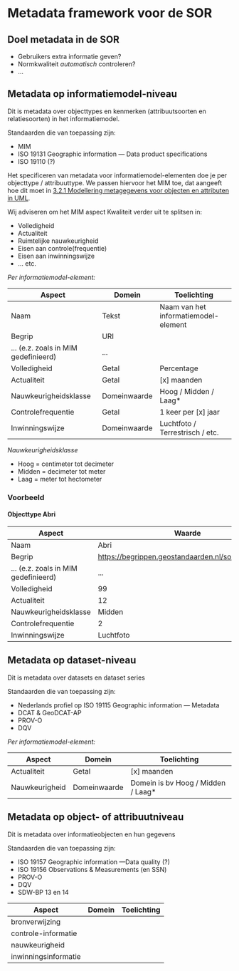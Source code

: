 # Metadata framework voor de SOR

## Doel metadata in de SOR

- Gebruikers extra informatie geven?
- Normkwaliteit *automatisch* controleren?
- ...

## Metadata op informatiemodel-niveau

Dit is metadata over objecttypes en kenmerken (attribuutsoorten en relatiesoorten) in het informatiemodel. 

Standaarden die van toepassing zijn: 
- MIM
- ISO 19131 Geographic information — Data product specifications
- ISO 19110 (?)

Het specificeren van metadata voor informatiemodel-elementen doe je per objecttype / attribuuttype. We passen hiervoor het MIM toe, dat aangeeft hoe dit moet in [3.2.1 Modellering metagegevens voor objecten en attributen in UML](https://docs.geostandaarden.nl/mim/mim/#modellering-metagegevens-voor-objecten-en-attributen-in-uml).

Wij adviseren om het MIM aspect Kwaliteit verder uit te splitsen in: 
 - Volledigheid
 - Actualiteit
 - Ruimtelijke nauwkeurigheid
 - Eisen aan controle(frequentie)
 - Eisen aan inwinningswijze
 - ... etc.

*Per informatiemodel-element:*

Aspect | Domein | Toelichting
------ | ------ | -----------
|Naam   | Tekst  | Naam van het informatiemodel-element |
|Begrip | URI    | |
... (e.z. zoals in MIM gedefinieerd)   | ... | 
Volledigheid | Getal | Percentage
Actualiteit | Getal | [x] maanden
Nauwkeurigheidsklasse | Domeinwaarde | Hoog / Midden / Laag*
Controlefrequentie | Getal | 1 keer per [x] jaar
Inwinningswijze | Domeinwaarde | Luchtfoto / Terrestrisch / etc.

*Nauwkeurigheidsklasse*
- Hoog = centimeter tot decimeter
- Midden = decimeter tot meter
- Laag = meter tot hectometer

### Voorbeeld

#### Objecttype Abri

Aspect | Waarde | Eenheid
------ | ------ | ------- 
Naam   | Abri  
|Begrip | https://begrippen.geostandaarden.nl/sor/nl/page/abri
... (e.z. zoals in MIM gedefinieerd)   | ... 
Volledigheid | 99 | procent
Actualiteit | 12 | maanden
Nauwkeurigheidsklasse | Midden | 
Controlefrequentie | 2 | jaar
Inwinningswijze | Luchtfoto |


## Metadata op dataset-niveau
Dit is metadata over datasets en dataset series

Standaarden die van toepassing zijn: 
- Nederlands profiel op ISO 19115 Geographic information — Metadata
- DCAT & GeoDCAT-AP 
- PROV-O
- DQV


*Per informatiemodel-element:*

Aspect | Domein | Toelichting
------ | ------ | -----------
Actualiteit | Getal | [x] maanden
Nauwkeurigheid | Domeinwaarde | Domein is bv Hoog / Midden / Laag*

## Metadata op object- of attribuutniveau
Dit is metadata over informatieobjecten en hun gegevens

Standaarden die van toepassing zijn: 
- ISO 19157 Geographic information —Data quality (?)
- ISO 19156 Observations & Measurements (en SSN)
- PROV-O
- DQV
- SDW-BP 13 en 14

Aspect | Domein | Toelichting
------ | ------ | -----------
bronverwijzing |  | 
controle-informatie |  | 
nauwkeurigheid | | 
inwinningsinformatie | | 